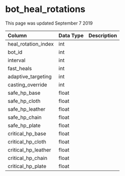 # bot\_heal\_rotations

This page was updated September 7 2019

| Column | Data Type | Description |
| :--- | :--- | :--- |
| heal\_rotation\_index | int |  |
| bot\_id | int |  |
| interval | int |  |
| fast\_heals | int |  |
| adaptive\_targeting | int |  |
| casting\_override | int |  |
| safe\_hp\_base | float |  |
| safe\_hp\_cloth | float |  |
| safe\_hp\_leather | float |  |
| safe\_hp\_chain | float |  |
| safe\_hp\_plate | float |  |
| critical\_hp\_base | float |  |
| critical\_hp\_cloth | float |  |
| critical\_hp\_leather | float |  |
| critical\_hp\_chain | float |  |
| critical\_hp\_plate | float |  |

